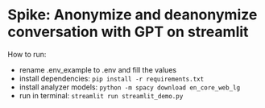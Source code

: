 # Spike: Anonymize and deanonymize conversation with GPT on streamlit

How to run:

- rename .env_example to .env and fill the values
- install dependencies: `pip install -r requirements.txt`
- install analyzer models: `python -m spacy download en_core_web_lg`
- run in terminal: `streamlit run streamlit_demo.py`
